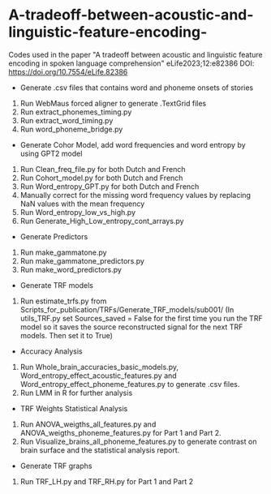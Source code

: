 # A-tradeoff-between-acoustic-and-linguistic-feature-encoding-
Codes used in the paper "A tradeoff between acoustic and linguistic feature encoding in spoken language comprehension"
eLife2023;12:e82386 DOI: https://doi.org/10.7554/eLife.82386

- Generate .csv files that contains word and phoneme onsets of stories
1) Run WebMaus forced aligner to generate .TextGrid files
2) Run extract_phonemes_timing.py
3) Run extract_word_timing.py
4) Run word_phoneme_bridge.py

- Generate Cohor Model, add word frequencies and word entropy by using GPT2 model
1) Run Clean_freq_file.py for both Dutch and French
2) Run Cohort_model.py for both Dutch and French
3) Run Word_entropy_GPT.py for both Dutch and French
4) Manually correct for the missing word frequency values by replacing NaN values with the mean frequency
5) Run Word_entropy_low_vs_high.py
6) Run Generate_High_Low_entropy_cont_arrays.py

- Generate Predictors 
1) Run make_gammatone.py
2) Run make_gammatone_predictors.py
3) Run make_word_predictors.py

- Generate TRF models
1) Run estimate_trfs.py from Scripts_for_publication/TRFs/Generate_TRF_models/sub001/ (In utils_TRF.py set Sources_saved = False for the first time you run the TRF model so it saves the source reconstructed signal for the next TRF models. Then set it to True)

- Accuracy Analysis
1) Run Whole_brain_accuracies_basic_models.py, Word_entropy_effect_acoustic_features.py and Word_entropy_effect_phoneme_features.py to generate .csv files.
2) Run LMM in R for further analysis

- TRF Weights Statistical Analysis
1) Run ANOVA_weigths_all_features.py and ANOVA_weigths_phoneme_features.py for Part 1 and Part 2.
2) Run Visualize_brains_all_phoneme_features.py to generate contrast on brain surface and the statistical analysis report. 

- Generate TRF graphs
1) Run TRF_LH.py and TRF_RH.py for Part 1 and Part 2


